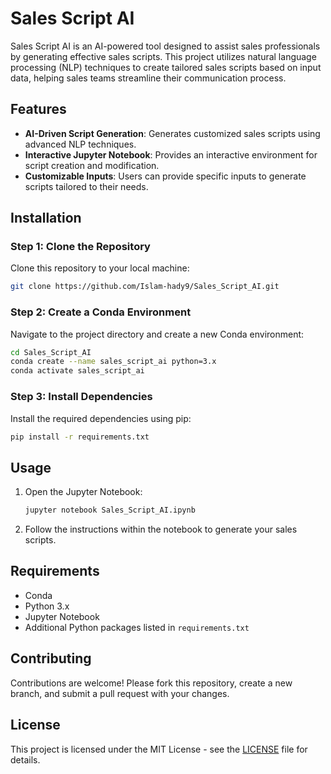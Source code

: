 # Sales Script AI

Sales Script AI is an AI-powered tool designed to assist sales professionals by generating effective sales scripts. This project utilizes natural language processing (NLP) techniques to create tailored sales scripts based on input data, helping sales teams streamline their communication process.

## Features

- **AI-Driven Script Generation**: Generates customized sales scripts using advanced NLP techniques.
- **Interactive Jupyter Notebook**: Provides an interactive environment for script creation and modification.
- **Customizable Inputs**: Users can provide specific inputs to generate scripts tailored to their needs.

## Installation

### Step 1: Clone the Repository
Clone this repository to your local machine:

```bash
git clone https://github.com/Islam-hady9/Sales_Script_AI.git
```

### Step 2: Create a Conda Environment
Navigate to the project directory and create a new Conda environment:

```bash
cd Sales_Script_AI
conda create --name sales_script_ai python=3.x
conda activate sales_script_ai
```

### Step 3: Install Dependencies
Install the required dependencies using pip:

```bash
pip install -r requirements.txt
```

## Usage

1. Open the Jupyter Notebook:
   ```bash
   jupyter notebook Sales_Script_AI.ipynb
   ```
2. Follow the instructions within the notebook to generate your sales scripts.

## Requirements

- Conda
- Python 3.x
- Jupyter Notebook
- Additional Python packages listed in `requirements.txt`

## Contributing

Contributions are welcome! Please fork this repository, create a new branch, and submit a pull request with your changes.

## License

This project is licensed under the MIT License - see the [LICENSE](LICENSE) file for details.
